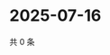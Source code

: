 # 2025-07-16

共 0 条

<!-- BEGIN ZHIHUQUESTIONS -->
<!-- 最后更新时间 Wed Jul 16 2025 08:59:45 GMT+0800 (China Standard Time) -->

<!-- END ZHIHUQUESTIONS -->
